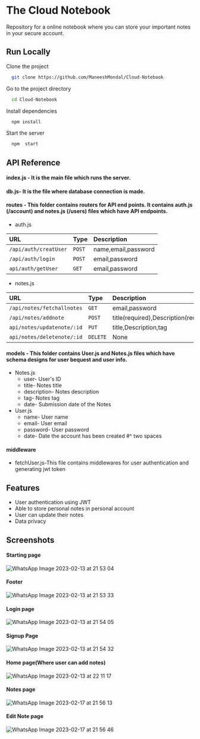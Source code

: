 # The Cloud Notebook




Repository for a online notebook where you can store your important notes in your secure account.


## Run Locally

Clone the project

```bash
  git clone https://github.com/ManeeshMondal/Cloud-Notebook
```

Go to the project directory

```bash
  cd Cloud-Notebook
```

Install dependencies

```bash
  npm install
```

Start the server

```bash
  npm  start
```


## API Reference

 #### index.js - It is the main file which runs the server.
 #### db.js- It is the file where database connection is made.
 #### routes - This folder contains routers for API end points. It contains auth.js (/account) and notes.js (/users) files which have API endpoints.


- auth.js

| URL | Type     | Description                |
| :-------- | :------- | :------------------------- |
| `/api/auth/creatUser` | `POST` | name,email,password |
| `/api/auth/login `|`POST` |email,password  |
| `api/auth/getUser` | `GET` |email,password  |


-  notes.js

| URL | Type     | Description                |
| :-------- | :------- | :------------------------- |
| `/api/notes/fetchallnotes` | `GET` |email,password |
| `/api/notes/addnote `|`POST` |title(required),Description(required),tag  |
| `api/notes/updatenote/:id` | `PUT` |title,Description,tag    |
| `api/notes/deletenote/:id` | `DELETE` |  None  |

#### models - This folder contains User.js and Notes.js files which have schema designs for user bequest and user info.
 - Notes.js
    - user- User's ID
    - title- Notes title
    - description- Notes description
    - tag- Notes tag
    - date- Submission date of the Notes
 - User.js
    - name- User name
    - email- User email
    - password- User password
    - date- Date the account has been created
  #^ two spaces
#### middleware
- fetchUser.js-This file contains middlewares for user authentication and generating jwt token


## Features

- User authentication using JWT
- Able to store personal notes in personal account
- User can update their notes
- Data privacy


## Screenshots

#### Starting page
![WhatsApp Image 2023-02-13 at 21 53 04](https://user-images.githubusercontent.com/93001043/219706145-fee2eb33-d27e-47d5-b834-157fb2d91ff1.jpg)
#### Footer
![WhatsApp Image 2023-02-13 at 21 53 33](https://user-images.githubusercontent.com/93001043/219706792-82f472ca-a9d8-47d5-85f4-3d1a88a9ec1d.jpg)
#### Login page
![WhatsApp Image 2023-02-13 at 21 54 05](https://user-images.githubusercontent.com/93001043/219706800-55f267d7-d8a3-442c-9801-bfc92b2edb02.jpg)
#### Signup Page
![WhatsApp Image 2023-02-13 at 21 54 32](https://user-images.githubusercontent.com/93001043/219706803-acc86367-18d2-46f3-a1c1-60a9bf169160.jpg)
#### Home page(Where user can add notes)
![WhatsApp Image 2023-02-13 at 22 11 17](https://user-images.githubusercontent.com/93001043/219706806-b02852c7-6e93-4cbd-ae9b-a331a871f21e.jpg)
#### Notes page
![WhatsApp Image 2023-02-17 at 21 56 13](https://user-images.githubusercontent.com/93001043/219709553-4933bdd0-daa6-414f-8b64-58bf8fc3e4fb.jpg)
#### Edit Note page
![WhatsApp Image 2023-02-17 at 21 56 46](https://user-images.githubusercontent.com/93001043/219709558-305359fa-0e54-4c00-b99b-b5558dc6cd20.jpg)


